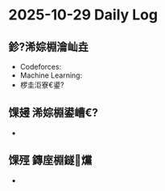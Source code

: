 ﻿# 2025-10-29 Daily Log

## 鉁?浠婃棩瀹屾垚
- Codeforces:
- Machine Learning:
- 椤圭洰寮€鍙?

## 馃攳 浠婃棩鍙嶆€?
- 

## 馃殌 鏄庢棩鐩爣
-


